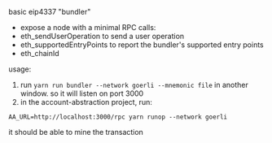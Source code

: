 basic eip4337 "bundler"

- expose a node with a minimal RPC calls:
- eth_sendUserOperation to send a user operation
- eth_supportedEntryPoints to report the bundler's supported entry points
- eth_chainId


usage: 
1. run `yarn run bundler --network goerli --mnemonic file` in another window.
  so it will listen on port 3000
2. in the account-abstraction project, run:
  ```
  AA_URL=http://localhost:3000/rpc yarn runop --network goerli
  ```

it should be able to mine the transaction
